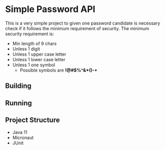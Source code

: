 # Simple Password API

This is a very simple project to given one password candidate is necessary check if it 
follows the minimum requirement of security. The minimum security requirement is: 
- Min length of 9 chars
- Unless 1 digit
- Unless 1 upper case letter
- Unless 1 lower case letter 
- Unless 1 one symbol
    - Possible symbols are __!@#$%^&*()-+__
    
## Building

## Running 

## Project Structure
- Java 11
- Micronaut 
- JUnit
    